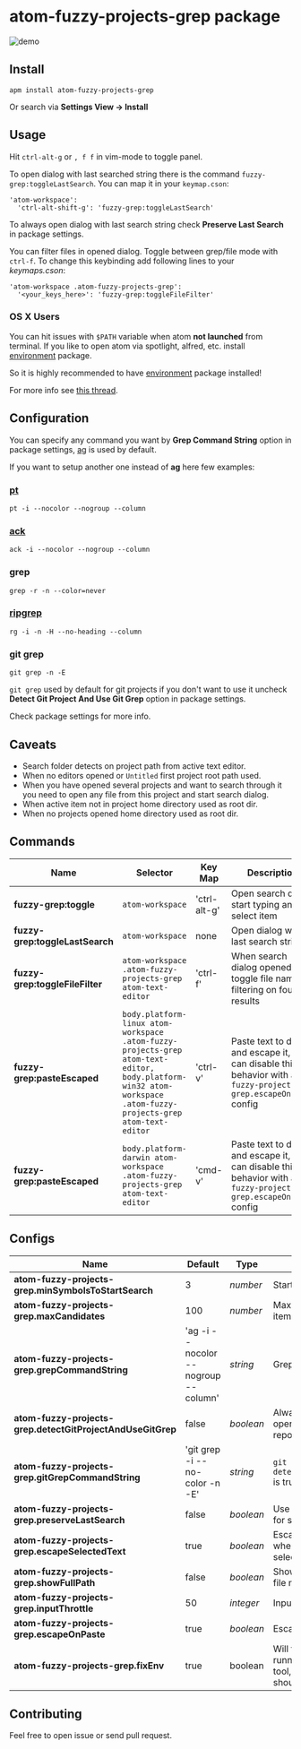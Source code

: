 # atom-fuzzy-projects-grep package

![demo](https://raw.githubusercontent.com/geksilla/atom-fuzzy-projects-grep/master/demo.gif)

## Install

    apm install atom-fuzzy-projects-grep

Or search via __Settings View -> Install__

## Usage

Hit ```ctrl-alt-g``` or ```, f f``` in vim-mode to toggle panel.

To open dialog with last searched string there is the command ```fuzzy-grep:toggleLastSearch```. You can map it in your ```keymap.cson```:

```
'atom-workspace':
  'ctrl-alt-shift-g': 'fuzzy-grep:toggleLastSearch'
```

To always open dialog with last search string check **Preserve Last Search** in package settings.

You can filter files in opened dialog. Toggle between grep/file mode with ```ctrl-f```.
To change this keybinding add following lines to your *keymaps.cson*:

```
'atom-workspace .atom-fuzzy-projects-grep':
  '<your_keys_here>': 'fuzzy-grep:toggleFileFilter'
```

### OS X Users

You can hit issues with `$PATH` variable when atom __not launched__ from terminal.
If you like to open atom via spotlight, alfred, etc. install [environment](https://atom.io/packages/environment) package.

So it is highly recommended to have [environment](https://atom.io/packages/environment) package installed!

For more info see [this thread](https://github.com/geksilla/atom-fuzzy-projects-grep/issues/16).

## Configuration

You can specify any command you want by **Grep Command String** option in package settings,  [ag](https://github.com/ggreer/the_silver_searcher) is used by default.

If you want to setup another one instead of **ag** here few examples:

### [pt](https://github.com/monochromegane/the_platinum_searcher)

    pt -i --nocolor --nogroup --column

### [ack](https://github.com/petdance/ack2)

    ack -i --nocolor --nogroup --column

### grep

    grep -r -n --color=never

### [ripgrep](https://github.com/BurntSushi/ripgrep)

    rg -i -n -H --no-heading --column

### git grep

    git grep -n -E

```git grep``` used by default for git projects if you don't want to use it uncheck **Detect Git Project And Use Git Grep** option in package settings.

Check package settings for more info.

## Caveats

* Search folder detects on project path from active text editor.
* When no editors opened or `Untitled` first project root path used.
* When you have opened several projects and want to search through it you need to open any file from this project and start search dialog.
* When active item not in project home directory used as root dir.
* When no projects opened home directory used as root dir.

## Commands

Name                            | Selector         | Key Map               | Description
--------------------------------|------------------|-----------------------|----------------------------------------------------------------------
__fuzzy-grep:toggle__           | `atom-workspace` | 'ctrl-alt-g' | Open search dialog start typing and select item
__fuzzy-grep:toggleLastSearch__ | `atom-workspace` | none                  | Open dialog with last search string
__fuzzy-grep:toggleFileFilter__ | `atom-workspace .atom-fuzzy-projects-grep atom-text-editor` | 'ctrl-f'     | When search dialog opened toggle file name filtering on found results
__fuzzy-grep:pasteEscaped__ | `body.platform-linux atom-workspace .atom-fuzzy-projects-grep atom-text-editor, body.platform-win32 atom-workspace .atom-fuzzy-projects-grep atom-text-editor` | 'ctrl-v'     | Paste text to dialog and escape it, you can disable this behavior with `atom-fuzzy-projects-grep.escapeOnPaste` config
__fuzzy-grep:pasteEscaped__ | `body.platform-darwin atom-workspace .atom-fuzzy-projects-grep atom-text-editor` | 'cmd-v'     | Paste text to dialog and escape it, you can disable this behavior with `atom-fuzzy-projects-grep.escapeOnPaste` config


## Configs

Name                                              | Default                              | Type      | Description
--------------------------------------------------|--------------------------------------|-----------|-----------------------------------------------------------------------------------
__atom-fuzzy-projects-grep.minSymbolsToStartSearch__       | 3                                    | _number_  | Start search after N symbol
__atom-fuzzy-projects-grep.maxCandidates__                 | 100                                  | _number_  | Maximum count of displayed items
__atom-fuzzy-projects-grep.grepCommandString__             | 'ag -i --nocolor --nogroup --column' | _string_  | Grep command
__atom-fuzzy-projects-grep.detectGitProjectAndUseGitGrep__ | false                                | _boolean_ | Always use `git grep` when opened project is a git repository
__atom-fuzzy-projects-grep.gitGrepCommandString__          | 'git grep -i --no-color -n -E'       | _string_  | `git grep` command used when `detectGitProjectAndUseGitGrep` is true
__atom-fuzzy-projects-grep.preserveLastSearch__            | false                                | _boolean_ | Use last search string as input for search dialog
__atom-fuzzy-projects-grep.escapeSelectedText__            | true                                 | _boolean_ | Escape special characters when dialog opened with selected text
__atom-fuzzy-projects-grep.showFullPath__                  | false                                | _boolean_ | Show full file path instead of file name
__atom-fuzzy-projects-grep.inputThrottle__                 | 50                                   | _integer_ | Input throttle
__atom-fuzzy-projects-grep.escapeOnPaste__                 | true                                 | _boolean_ | Escape pasted text
__atom-fuzzy-projects-grep.fixEnv__                        | true                                 | boolean   | Will fix $PATH variable when running your favourite grep tool, environment package should be installed.


## Contributing

Feel free to open issue or send pull request.
